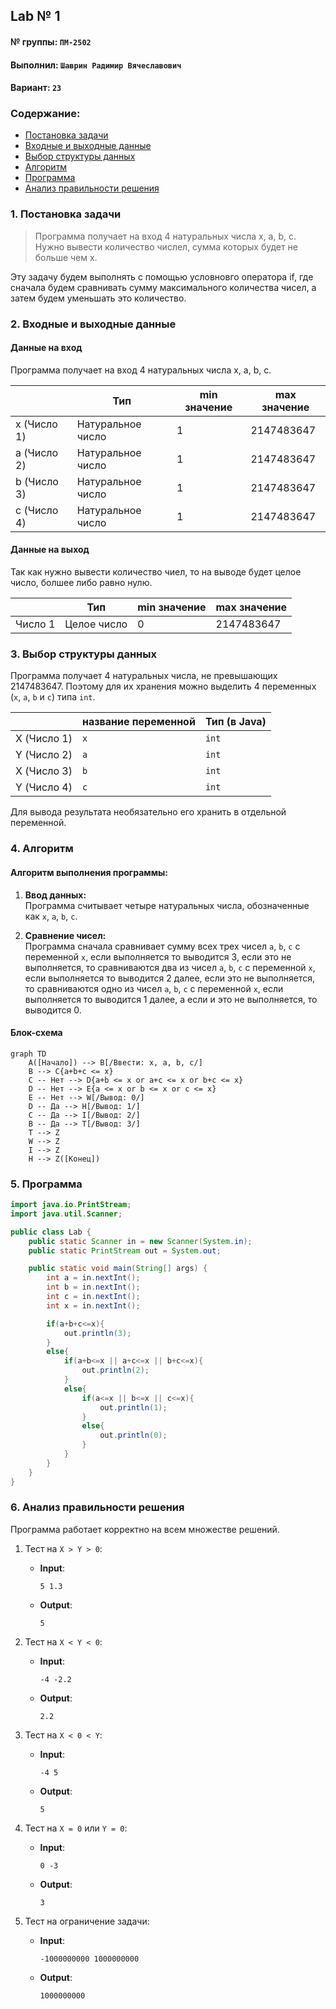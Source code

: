 ## Lab № 1

#### № группы: `ПМ-2502`

#### Выполнил: `Шаврин Радимир Вячеславович`

#### Вариант: `23`

### Cодержание:

- [Постановка задачи](#1-постановка-задачи)
- [Входные и выходные данные](#2-входные-и-выходные-данные)
- [Выбор структуры данных](#3-выбор-структуры-данных)
- [Алгоритм](#4-алгоритм)
- [Программа](#5-программа)
- [Анализ правильности решения](#6-анализ-правильности-решения)

### 1. Постановка задачи

> Программа получает на вход 4 натуральных числа x, a, b, c.
> Нужно вывести количество числел, сумма которых будет не больше чем x.

Эту задачу будем выполнять с помощью условновго оператора if, где сначала будем сравнивать сумму максимального количества чисел, а затем будем уменьшать это количество.

### 2. Входные и выходные данные

#### Данные на вход

Программа получает на вход 4 натуральных числа x, a, b, c.

|             | Тип                | min значение    | max значение   |
|-------------|--------------------|-----------------|----------------|
| x (Число 1) | Натуральное число | 1 | 2147483647 |
| a (Число 2) | Натуральное число | 1 | 2147483647 |
| b (Число 3) | Натуральное число | 1 | 2147483647 |
| c (Число 4) | Натуральное число | 1 | 2147483647 |

#### Данные на выход

Так как нужно вывести количество чиел, то на выводе будет целое число, болшее либо равно нулю.

|         | Тип                                | min значение | max значение   |
|---------|------------------------------------|--------------|----------------|
| Число 1 | Целое число | 0            | 2147483647 |

### 3. Выбор структуры данных

Программа получает 4 натуральных числа, не превышающих 2147483647. Поэтому для их хранения
можно выделить 4 переменных (`x`, `a`, `b` и `c`) типа `int`.

|             | название переменной | Тип (в Java) | 
|-------------|---------------------|--------------|
| X (Число 1) | `x`                 | `int`     |
| Y (Число 2) | `a`                 | `int`     | 
| X (Число 3) | `b`                 | `int`     |
| Y (Число 4) | `c`                 | `int`     | 

Для вывода результата необязательно его хранить в отдельной переменной.

### 4. Алгоритм

#### Алгоритм выполнения программы:

1. **Ввод данных:**  
   Программа считывает четыре натуральных числа, обозначенные как `x`, `a`, `b`, `c`.

2. **Сравнение чисел:**  
   Программа сначала сравнивает сумму всех трех чисел `a`, `b`, `c` с переменной `x`, если выполняется то выводится 3, если это не выполняется, то сравниваются два из чисел `a`, `b`, `c` с переменной `x`, если выполняется то выводится 2 далее, если это не выполняется, то сравниваются одно из чисел `a`, `b`, `c` с переменной `x`, если выполняется то выводится 1 далее, а если и это не выполняется, то выводится 0.


#### Блок-схема

```mermaid
graph TD
    A([Начало]) --> B[/Ввести: x, a, b, c/]
    B --> C{a+b+c <= x}
    C -- Нет --> D{a+b <= x or a+c <= x or b+c <= x}
    D -- Нет --> E{a <= x or b <= x or c <= x}
    E -- Нет --> W[/Вывод: 0/]
    D -- Да --> H[/Вывод: 1/]
    C -- Да --> I[/Вывод: 2/]
    B -- Да --> T[/Вывод: 3/]
    T --> Z
    W --> Z
    I --> Z
    H --> Z([Конец])

```

### 5. Программа

```java
import java.io.PrintStream;
import java.util.Scanner;

public class Lab {
    public static Scanner in = new Scanner(System.in);
    public static PrintStream out = System.out;

    public static void main(String[] args) {
        int a = in.nextInt();
        int b = in.nextInt();
        int c = in.nextInt();
        int x = in.nextInt();

        if(a+b+c<=x){
            out.println(3);
        }
        else{
            if(a+b<=x || a+c<=x || b+c<=x){
                out.println(2);
            }
            else{
                if(a<=x || b<=x || c<=x){
                    out.println(1);
                }
                else{
                    out.println(0);
                }
            }
        }
    }
}
```

### 6. Анализ правильности решения

Программа работает корректно на всем множестве решений.

1. Тест на `X > Y > 0`:

    - **Input**:
        ```
        5 1.3
        ```

    - **Output**:
        ```
        5
        ```

2. Тест на `X < Y < 0`:

    - **Input**:
        ```
        -4 -2.2
        ```

    - **Output**:
        ```
        2.2
        ```

3. Тест на `X < 0 < Y`:

    - **Input**:
        ```
        -4 5
        ```

    - **Output**:
        ```
        5
        ```

4. Тест на `X = 0` или `Y = 0`:

    - **Input**:
        ```
        0 -3
        ```

    - **Output**:
        ```
        3
        ```

5. Тест на ограничение задачи:

    - **Input**:
        ```
        -1000000000 1000000000
        ```

    - **Output**:
        ```
        1000000000
        ```
